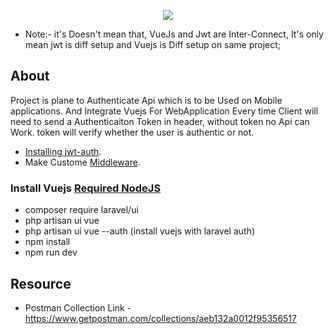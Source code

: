 <p align="center"><a href="http://karbh.com" target="_blank"><img src="http://karbh.com/images/logo-10.png"></a></p>

- Note:- it's Doesn't mean that, VueJs and Jwt are Inter-Connect, It's only mean jwt is diff setup and Vuejs is Diff setup on same project;
## About 

Project is plane to Authenticate Api which is to be Used on Mobile applications. And Integrate Vuejs For WebApplication
Every time Client will need to send a Authenticaiton Token in header, without token no Api can Work.
token will verify whether the user is authentic or not.

- [Installing jwt-auth](https://jwt-auth.readthedocs.io/en/develop/laravel-installation/).
- Make Custome [Middleware](https://www.redhat.com/en/topics/middleware/what-is-middleware#:~:text=Middleware%20is%20software%20that%20provides,all%20commonly%20handled%20by%20middleware.).

### Install Vuejs [Required NodeJS](https://nodejs.org/en/download/)
 
- composer require laravel/ui
- php artisan ui vue
- php artisan ui vue --auth (install vuejs with laravel auth)
- npm install
- npm run dev

## Resource
- Postman Collection Link - https://www.getpostman.com/collections/aeb132a0012f95356517


